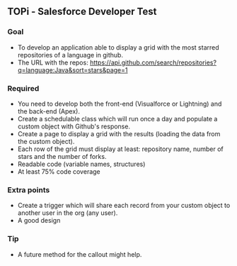 ## TOPi - Salesforce Developer Test

### Goal

* To develop an application able to display a grid with the most starred repositories of a language in github.
* The URL with the repos: https://api.github.com/search/repositories?q=language:Java&sort=stars&page=1

### Required

* You need to develop both the front-end (Visualforce or Lightning) and the back-end (Apex).
* Create a schedulable class which will run once a day and populate a custom object with Github's response.
* Create a page to display a grid with the results (loading the data from the custom object).
* Each row of the grid must display at least: repository name, number of stars and the number of forks.
* Readable code (variable names, structures)
* At least 75% code coverage

### Extra points

* Create a trigger which will share each record from your custom object to another user in the org (any user).
* A good design

### Tip

* A future method for the callout might help.
